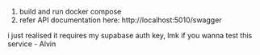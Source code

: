 1. build and run docker compose
2. refer API documentation here: http://localhost:5010/swagger

i just realised it requires my supabase auth key, lmk if you wanna test this service - Alvin
